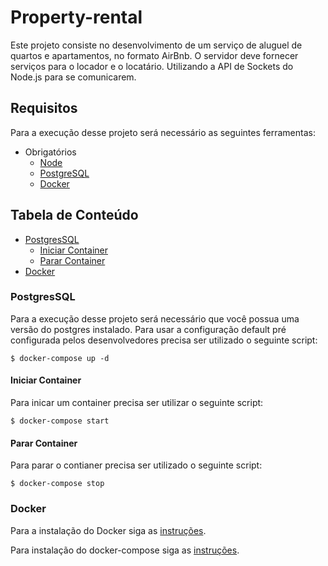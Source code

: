 # Property-rental
Este projeto consiste no desenvolvimento de um serviço de aluguel de quartos e apartamentos, no formato AirBnb. O servidor deve fornecer serviços para o locador e o locatário. Utilizando a API de Sockets do Node.js para se comunicarem.


## Requisitos
Para a execução desse projeto será necessário as seguintes ferramentas:

- Obrigatórios
  - [Node](https://nodejs.org/en/)
  - [PostgreSQL](https://www.postgresql.org/)
  - [Docker](https://docs.docker.com/)

<!-- TABLE OF CONTENTS -->

## Tabela de Conteúdo

- [PostgresSQL](#postgressql)
  - [Iniciar Container](#iniciar-container)
  - [Parar Container](#parar-container)
- [Docker](#docker)


### PostgresSQL
  Para a execução desse projeto será necessário que você possua uma versão do postgres instalado.
  Para usar a configuração default pré configurada pelos desenvolvedores precisa ser utilizado o seguinte script:

  ```$ docker-compose up -d```

#### Iniciar Container
  Para inicar um container precisa ser utilizar o seguinte script:

  ```$ docker-compose start```
#### Parar Container
  Para parar o contianer precisa ser utilizado o seguinte script:
  
  ```$ docker-compose stop```

### Docker
  Para a instalação do Docker siga as [instruções](https://docs.docker.com/engine/install/).

  Para instalação do docker-compose siga as [instruções](https://docs.docker.com/compose/install/).
